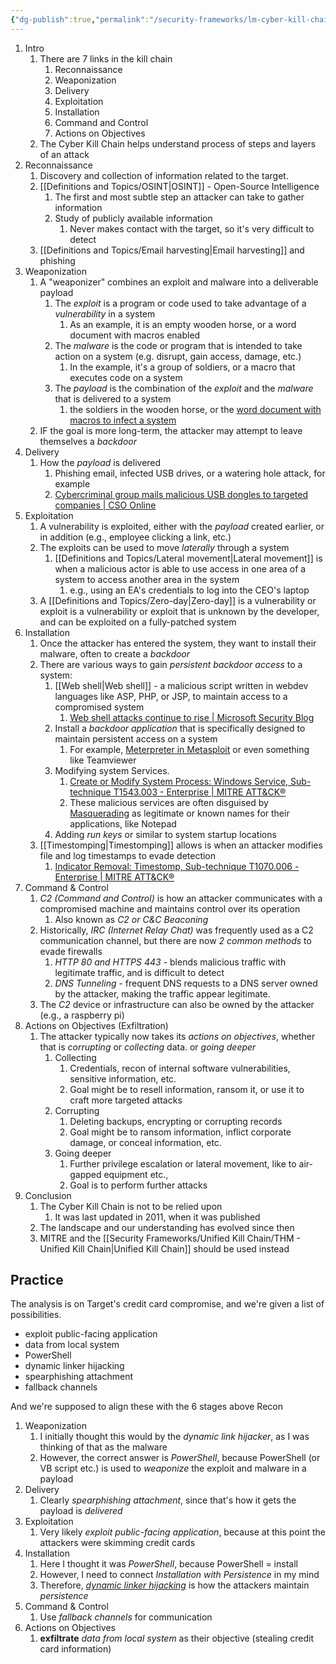 ```yaml
---
{"dg-publish":true,"permalink":"/security-frameworks/lm-cyber-kill-chain/thm-lm-cyber-kill-chain/","tags":["thm"]}
---
```


1. Intro
	1. There are 7 links in the kill chain
		1. Reconnaissance
		2. Weaponization
		3. Delivery
		4. Exploitation
		5. Installation
		6. Command and Control
		7. Actions on Objectives
	2. The Cyber Kill Chain helps understand process of steps and layers of an attack
2. Reconnaissance
	1. Discovery and collection of information related to the target.
	2. [[Definitions and Topics/OSINT\|OSINT]] - Open-Source Intelligence
		1. The first and most subtle step an attacker can take to gather information
		2. Study of publicly available information
			1. Never makes contact with the target, so it's very difficult to detect
	3. [[Definitions and Topics/Email harvesting\|Email harvesting]] and phishing
3. Weaponization
	1. A "weaponizer" combines an exploit and malware into a deliverable payload
		1. The *exploit* is a program or code used to take advantage of a *vulnerability* in a system
			1. As an example, it is an empty wooden horse, or a word document with macros enabled
		2. The *malware* is the code or program that is intended to take action on a system (e.g. disrupt, gain access, damage, etc.)
			1. In the example, it's a group of soldiers, or a macro that executes code on a system
		3. The *payload* is the combination of the *exploit* and the *malware* that is delivered to a system
			1. the soldiers in the wooden horse, or the [word document with macros to infect a system](https://www.trustedsec.com/blog/intro-to-macros-and-vba-for-script-kiddies)
	2. IF the goal is more long-term, the attacker may attempt to leave themselves a *backdoor*
4. Delivery
	1. How the *payload* is delivered
		1. Phishing email, infected USB drives, or a watering hole attack, for example
		2. [Cybercriminal group mails malicious USB dongles to targeted companies | CSO Online](https://www.csoonline.com/article/569163/cybercriminal-group-mails-malicious-usb-dongles-to-targeted-companies.html)
5. Exploitation
	1. A vulnerability is exploited, either with the *payload* created earlier, or in addition (e.g., employee clicking a link, etc.)
	2. The exploits can be used to move *laterally* through a system
		1. [[Definitions and Topics/Lateral movement\|Lateral movement]] is when a malicious actor is able to use access in one area of a system to access another area in the system
			1. e.g., using an EA's credentials to log into the CEO's laptop
	3. A [[Definitions and Topics/Zero-day\|Zero-day]] is a vulnerability or exploit is a vulnerability or exploit that is unknown by the developer, and can be exploited on a fully-patched system
6. Installation
	1. Once the attacker has entered the system, they want to install their malware, often to create a *backdoor*
	2. There are various ways to gain *persistent backdoor access* to a system:
		1. [[Web shell\|Web shell]] - a malicious script written in webdev languages like ASP, PHP, or JSP, to maintain access to a compromised system
			1. [Web shell attacks continue to rise | Microsoft Security Blog](https://www.microsoft.com/en-us/security/blog/2021/02/11/web-shell-attacks-continue-to-rise/)
		2. Install a *backdoor application* that is specifically designed to maintain persistent access on a system
			1. For example, [Meterpreter in Metasploit](https://www.offsec.com/metasploit-unleashed/meterpreter-backdoor/) or even something like Teamviewer
		3. Modifying system Services.
			1. [Create or Modify System Process: Windows Service, Sub-technique T1543.003 - Enterprise | MITRE ATT&CK®](https://attack.mitre.org/techniques/T1543/003/)
			2. These malicious services are often disguised by [Masquerading](https://attack.mitre.org/techniques/T1036/) as legitimate or known names for their applications, like Notepad
		4. Adding *run keys* or similar to system startup locations
	3. [[Timestomping\|Timestomping]] allows  is when an attacker modifies file and log timestamps to evade detection
		1. [Indicator Removal: Timestomp, Sub-technique T1070.006 - Enterprise | MITRE ATT&CK®](https://attack.mitre.org/techniques/T1070/006/)
7. Command & Control
	1. *C2 (Command and Control)* is how an attacker communicates with a compromised machine and maintains control over its operation
		1. Also known as *C2 or C&C Beaconing*
	2. Historically, *IRC (Internet Relay Chat)* was frequently used as a C2 communication channel, but there are now *2 common methods* to evade firewalls
		1. *HTTP 80 and HTTPS 443* - blends malicious traffic with legitimate traffic, and is difficult to detect
		2. *DNS Tunneling* - frequent DNS requests to a DNS server owned by the attacker, making the traffic appear legitimate.
	3. The *C2* device or infrastructure can also be owned by the attacker (e.g., a raspberry pi)
8. Actions on Objectives (Exfiltration)
	1. The attacker typically now takes its *actions on objectives*, whether that is *corrupting* or *collecting* data. or *going deeper*
		1. Collecting
			1. Credentials, recon of internal software vulnerabilities, sensitive information, etc.
			2. Goal might be to resell information, ransom it, or use it to craft more targeted attacks
		2. Corrupting
			1. Deleting backups, encrypting or corrupting records
			2. Goal might be to ransom information, inflict corporate damage, or conceal information, etc.
		3. Going deeper
			1. Further privilege escalation or lateral movement, like to air-gapped equipment etc.,
			2. Goal is to perform further attacks
9. Conclusion
	1. The Cyber Kill Chain is not to be relied upon
		1. It was last updated in 2011, when it was published
	2. The landscape and our understanding has evolved since then
	3. MITRE and the [[Security Frameworks/Unified Kill Chain/THM - Unified Kill Chain\|Unified Kill Chain]] should be used instead
## Practice
The analysis is on Target's credit card compromise, and we're given a list of possibilities.
- exploit public-facing application
- data from local system
- PowerShell
- dynamic linker hijacking
- spearphishing attachment
- fallback channels

And we're supposed to align these with the 6 stages above Recon
1. Weaponization
	1. I initially thought this would by the *dynamic link hijacker*, as I was thinking of that as the malware
	2. However, the correct answer is *PowerShell*, because PowerShell (or VB script etc.) is used to *weaponize* the exploit and malware in a payload
2. Delivery
	1. Clearly *spearphishing attachment*, since that's how it gets the payload is *delivered*
3. Exploitation
	1. Very likely *exploit public-facing application*, because at this point the attackers were skimming credit cards
4. Installation
	1. Here I thought it was *PowerShell*, because PowerShell = install
	2. However, I need to connect *Installation with Persistence* in my mind
	3. Therefore, [*dynamic linker hijacking*](https://attack.mitre.org/techniques/T1574/006/) is how the attackers maintain *persistence* 
5. Command & Control
	1. Use *fallback channels* for communication
6. Actions on Objectives
	1. **exfiltrate** *data from local system* as their objective (stealing credit card information)

